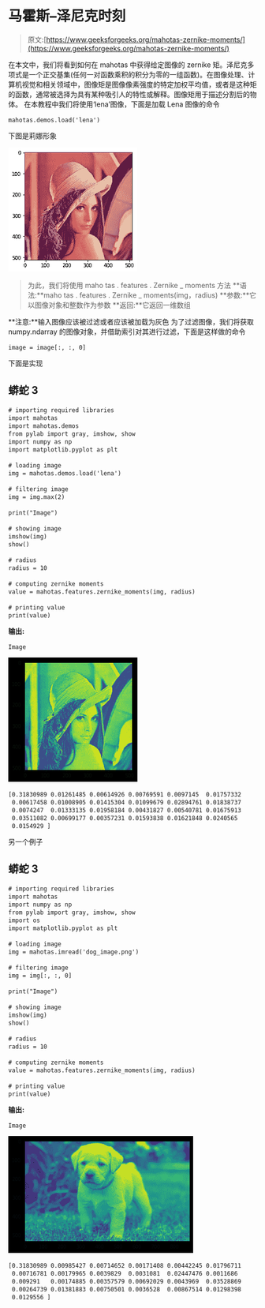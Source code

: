 # 马霍斯–泽尼克时刻

> 原文:[https://www.geeksforgeeks.org/mahotas-zernike-moments/](https://www.geeksforgeeks.org/mahotas-zernike-moments/)

在本文中，我们将看到如何在 mahotas 中获得给定图像的 zernike 矩。泽尼克多项式是一个正交基集(任何一对函数乘积的积分为零的一组函数)。在图像处理、计算机视觉和相关领域中，图像矩是图像像素强度的特定加权平均值，或者是这种矩的函数，通常被选择为具有某种吸引人的特性或解释。图像矩用于描述分割后的物体。
在本教程中我们将使用‘lena’图像，下面是加载 Lena 图像的命令

```
mahotas.demos.load('lena')
```

下图是莉娜形象

![](img/c6cf4d1584ad896c98148d7fd44b7f25.png)

> 为此，我们将使用 maho tas . features . Zernike _ moments 方法
> **语法:**maho tas . features . Zernike _ moments(img，radius)
> **参数:**它以图像对象和整数作为参数
> **返回:**它返回一维数组

**注意:**输入图像应该被过滤或者应该被加载为灰色
为了过滤图像，我们将获取 numpy.ndarray 的图像对象，并借助索引对其进行过滤，下面是这样做的命令

```
image = image[:, :, 0]
```

下面是实现

## 蟒蛇 3

```
# importing required libraries
import mahotas
import mahotas.demos
from pylab import gray, imshow, show
import numpy as np
import matplotlib.pyplot as plt

# loading image
img = mahotas.demos.load('lena')

# filtering image
img = img.max(2)

print("Image")

# showing image
imshow(img)
show()

# radius
radius = 10

# computing zernike moments
value = mahotas.features.zernike_moments(img, radius)

# printing value
print(value)
```

**输出:**

```
Image
```

![](img/7e2a2e3e4e2c7d3717764f78ddb13263.png)

```
[0.31830989 0.01261485 0.00614926 0.00769591 0.0097145  0.01757332
 0.00617458 0.01008905 0.01415304 0.01099679 0.02894761 0.01838737
 0.0074247  0.01333135 0.01958184 0.00431827 0.00540781 0.01675913
 0.03511082 0.00699177 0.00357231 0.01593838 0.01621848 0.0240565
 0.0154929 ]
```

另一个例子

## 蟒蛇 3

```
# importing required libraries
import mahotas
import numpy as np
from pylab import gray, imshow, show
import os
import matplotlib.pyplot as plt

# loading image
img = mahotas.imread('dog_image.png')

# filtering image
img = img[:, :, 0]

print("Image")

# showing image
imshow(img)
show()

# radius
radius = 10

# computing zernike moments
value = mahotas.features.zernike_moments(img, radius)

# printing value
print(value)
```

**输出:**

```
Image
```

![](img/69c070b367f54d4895c9b3e679a941a7.png)

```
[0.31830989 0.00985427 0.00714652 0.00171408 0.00442245 0.01796711
 0.00716781 0.00179965 0.0039829  0.0031081  0.02447476 0.0011686
 0.009291   0.00174885 0.00357579 0.00692029 0.0043969  0.03528869
 0.00264739 0.01381883 0.00750501 0.0036528  0.00867514 0.01298398
 0.0129556 ]
```